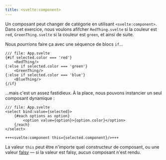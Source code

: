 ```yaml
---
title: <svelte:component>
---
```


Un composant peut changer de catégorie en utilisant `<svelte:component>`. Dans cet exercice, nous voulons afifcher `RedThing.svelte` si la couleur est `red`, `GreenThing.svelte` si la couleur est `green`, et ainsi de suite.

Nous _pourrions_ faire ça avec une séquence de blocs `if`...

```svelte
/// file: App.svelte
{#if selected.color === 'red'}
	<RedThing/>
{:else if selected.color === 'green'}
	<GreenThing/>
{:else if selected.color === 'blue'}
	<BlueThing/>
{/if}
```

...mais c'est un assez fastidieux. À la place, nous pouvons instancier un seul composant dynamique :

```svelte
/// file: App.svelte
<select bind:value={selected}>
	{#each options as option}
		<option value={option}>{option.color}</option>
	{/each}
</select>

+++<svelte:component this={selected.component}/>+++
```

La valeur `this` peut être n'importe quel constructeur de composant, ou une valeur <span class="vo">[falsy](PUBLIC_SVELTE_SITE_URL/docs/javascript#falsy-truthy-falsy)</span> — si la valeur est falsy, aucun composant n'est rendu.

